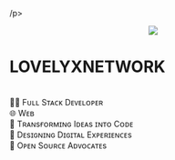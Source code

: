 /p>
<p align="center">
<img src="https://readme-typing-svg.herokuapp.com?color=1C71FA&width=420&lines=Developers+Here+to+serves+you%E2%9C%8C%EF%B8%8F;We+are+the+LOVELY-NETWORK</>%E2%9D%A4%EF%B8%8F">
</p>
<p align="center">
  
#  LOVELYXNETWORK <br>

<br>👨‍💻 Fᴜʟʟ Sᴛᴀᴄᴋ Dᴇᴠᴇʟᴏᴘᴇʀ
<br>🌐 Wᴇʙ
<br>🚀 Tʀᴀɴsғᴏʀᴍɪɴɢ Iᴅᴇᴀs ɪɴᴛᴏ Cᴏᴅᴇ
<br>🎨 Dᴇsɪɢɴɪɴɢ Dɪɢɪᴛᴀʟ Exᴘᴇʀɪᴇɴᴄᴇs
<br>🔗 Oᴘᴇɴ Sᴏᴜʀᴄᴇ Aᴅᴠᴏᴄᴀᴛᴇs

